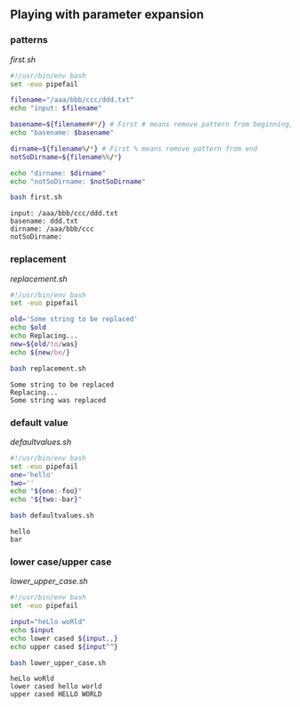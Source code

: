 ## Playing with parameter expansion
### patterns
_first.sh_
```bash
#!/usr/bin/env bash
set -euo pipefail

filename="/aaa/bbb/ccc/ddd.txt"
echo "input: $filename"

basename=${filename##*/} # First # means remove pattern from beginning, second ## means remove pattern greedy, pattern is everything followed by /
echo "basename: $basename"

dirname=${filename%/*} # First % means remove pattern from end
notSoDirname=${filename%%/*} 

echo "dirname: $dirname"
echo "notSoDirname: $notSoDirname"
```
```bash
bash first.sh
```
```
input: /aaa/bbb/ccc/ddd.txt
basename: ddd.txt
dirname: /aaa/bbb/ccc
notSoDirname: 
```
### replacement
_replacement.sh_
```bash
#!/usr/bin/env bash
set -euo pipefail

old='Some string to be replaced'
echo $old
echo Replacing...
new=${old/to/was}
echo ${new/be/}	
```
```bash
bash replacement.sh
```
```
Some string to be replaced
Replacing...
Some string was replaced
```
### default value
_defaultvalues.sh_
```bash
#!/usr/bin/env bash
set -euo pipefail
one='hello'
two=''
echo "${one:-foo}"
echo "${two:-bar}"
```
```bash
bash defaultvalues.sh
```
```
hello
bar
```
### lower case/upper case
_lower_upper_case.sh_
```bash
#!/usr/bin/env bash
set -euo pipefail

input="heLlo woRld"
echo $input
echo lower cased ${input,,}
echo upper cased ${input^^}
```
```bash
bash lower_upper_case.sh
```
```
heLlo woRld
lower cased hello world
upper cased HELLO WORLD
```
